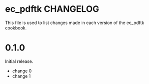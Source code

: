 # ec_pdftk CHANGELOG

This file is used to list changes made in each version of the ec_pdftk cookbook.

# 0.1.0

Initial release.

- change 0
- change 1

